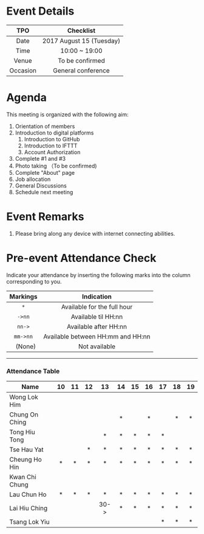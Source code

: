 # Event Details
|TPO     |Checklist               |
|:------:|:----------------------:|
|Date    |2017 August 15 (Tuesday)|
|Time    |10:00 ~ 19:00           |
|Venue   |To be confirmed         |
|Occasion|General conference      |

# Agenda
This meeting is organized with the following aim:

1. Orientation of members
2. Introduction to digital platforms
    1. Introduction to GitHub
    2. Introduction to IFTTT
    3. Account Authorization
3. Complete #1 and #3
4. Photo taking （To be confirmed)
5. Complete "About" page
6. Job allocation
7. General Discussions
8. Schedule next meeting

# Event Remarks
1. Please bring along any device with internet connecting abilities.

# Pre-event Attendance Check
Indicate your attendance by inserting the following marks into the column corresponding to you.

| Markings | Indication |
|:--------:|:----------:|
|`*`       |Available for the full hour|
|`->nn`    |Available til HH:nn|
|`nn->`    |Available after HH:nn|
|`mm->nn`  |Available between HH:mm and HH:nn|
|` ` (None)|Not available|
---
### Attendance Table
| Name           |  10  |  11  |  12  |  13  |  14  |  15  |  16  |  17  |  18  |  19  |
|----------------|:----:|:----:|:----:|:----:|:----:|:----:|:----:|:----:|:----:|:----:|
| Wong Lok Him   |      |      |      |      |      |      |      |      |      |      |
| Chung On Ching |      |      |      |      |*     |      |*     |      |*     |*     |
| Tong Hiu Tong  |      |      |      |*     |*     |*     |*     |*     |      |      |
| Tse Hau Yat    |      |      |*     |*     |*     |*     |*     |*     |*     |*     |
| Cheung Ho Hin  |*     |*     |*     |*     |*     |*     |*     |*     |*     |*     |
| Kwan Chi Chung |      |      |      |      |      |      |      |      |      |      |
| Lau Chun Ho    |*     |*     |*     |*     |*     |*     |*     |*     |*     |*     |
| Lai Hiu Ching  |      |      |      |30->  |*     |*     |*     |*     |*     |*     |
| Tsang Lok Yiu  |      |      |      |      |      |      |      |*     |*     |*     |
